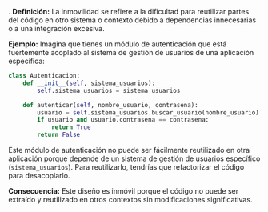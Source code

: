 .
**Definición:** La inmovilidad se refiere a la dificultad para reutilizar partes del código en otro sistema o contexto debido a dependencias innecesarias o a una integración excesiva.

**Ejemplo:**
Imagina que tienes un módulo de autenticación que está fuertemente acoplado al sistema de gestión de usuarios de una aplicación específica:

```python
class Autenticacion:
    def __init__(self, sistema_usuarios):
        self.sistema_usuarios = sistema_usuarios

    def autenticar(self, nombre_usuario, contrasena):
        usuario = self.sistema_usuarios.buscar_usuario(nombre_usuario)
        if usuario and usuario.contrasena == contrasena:
            return True
        return False
```

Este módulo de autenticación no puede ser fácilmente reutilizado en otra aplicación porque depende de un sistema de gestión de usuarios específico (`sistema_usuarios`). Para reutilizarlo, tendrías que refactorizar el código para desacoplarlo.

**Consecuencia:** Este diseño es inmóvil porque el código no puede ser extraído y reutilizado en otros contextos sin modificaciones significativas.

